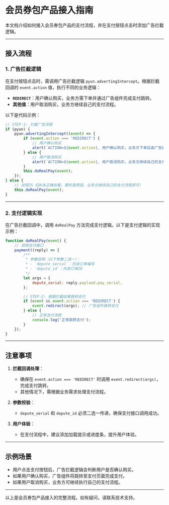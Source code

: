 # 会员券包产品接入指南

本文档介绍如何接入会员券包产品的支付流程，并在支付按钮点击时添加广告拦截逻辑。

---

## 接入流程

### 1. 广告拦截逻辑

在支付按钮点击时，需调用广告拦截逻辑 `pyun.advertingIntercept`。根据拦截回调的 `event.action` 值，执行不同的业务逻辑：

- **`REDIRECT`**：用户确认购买，业务方需下单并通过广告组件完成支付跳转。
- **其他值**：用户取消购买，业务方继续自己的支付流程。

以下是代码示例：

```js
// STEP-1: 拦截广告流程
if (pyun) {
    pyun.advertingIntercept((event) => {
        if (event.action === 'REDIRECT') {
            // 用户确认购买
            alert(`ACTION=${event.action}, 用户确认购买，业务方下单后由广告组件跳转完成业务支付和广告产品购买!`);
        } else {
            // 用户取消购买
            alert(`ACTION=${event.action}, 用户取消购买，业务方继续自己的支付流程即可!`);
        }
        this.doRealPay(event);
    });
} else {
    // 说明JS SDK未正确加载，需检查原因，业务方继续自己的支付流程即可!
    this.doRealPay(event);
}
```

---

### 2. 支付逻辑实现

在广告拦截回调中，调用 `doRealPay` 方法完成支付逻辑。以下是支付逻辑的实现示例：

```js
function doRealPay(event) {
    // 调用支付接口
    payment((reply) => {
        /**
         * 参数说明（以下参数二选一）：
         * - `depute_serial`：托收订单编号
         * - `depute_id`：托收订单ID
         */
        let args = {
            depute_serial: reply.payload.pay_serial,
        };

        // STEP-2: 根据拦截结果跳转支付
        if (event && event.action === 'REDIRECT') {
            event.redirect(args); // 广告组件跳转支付
        } else {
            // 正常支付流程
            console.log('正常跳转支付');
        }
    });
}
```

---

## 注意事项

1. **拦截回调处理**：
   - 确保在 `event.action === 'REDIRECT'` 时调用 `event.redirect(args)`，完成支付跳转。
   - 其他情况下，需根据业务需求处理支付流程。

2. **参数校验**：
   - `depute_serial` 和 `depute_id` 必须二选一传递，确保支付接口调用成功。

3. **用户体验**：
   - 在支付流程中，建议添加加载提示或进度条，提升用户体验。

---

## 示例场景

- 用户点击支付按钮后，广告拦截逻辑会判断用户是否确认购买。
- 如果用户确认购买，广告组件将跳转至支付页面完成支付。
- 如果用户取消购买，业务方可继续执行自己的支付流程。

---

以上是会员券包产品接入的完整流程。如有疑问，请联系技术支持。